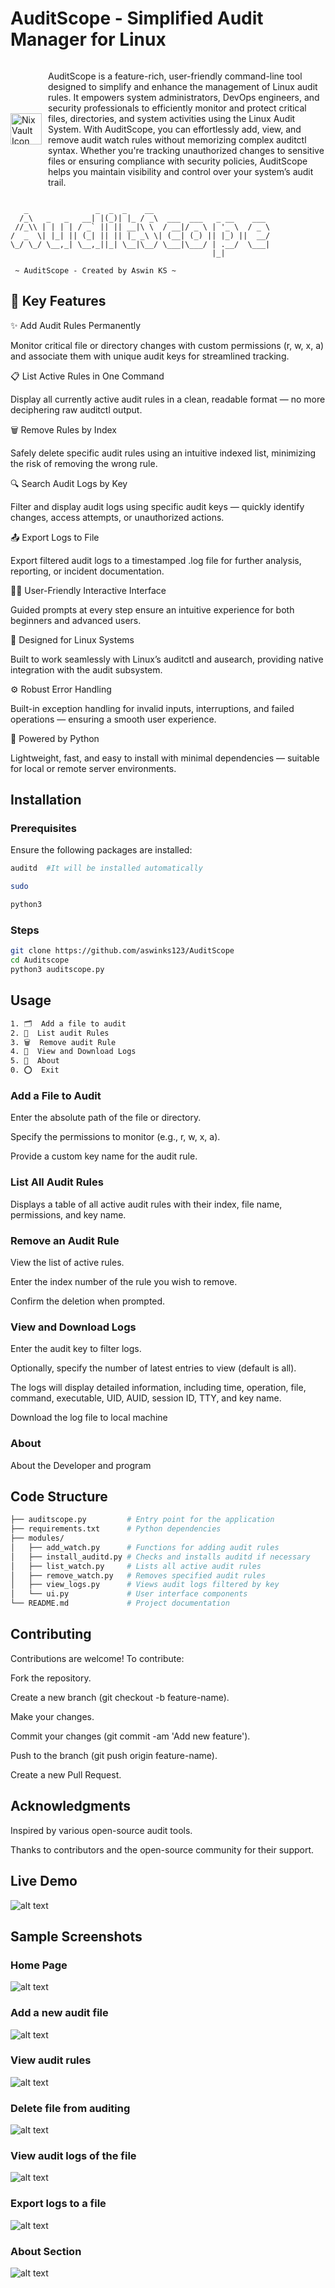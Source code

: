 # AuditScope - Simplified Audit Manager for Linux

<div style="display: flex; align-items: center;">
    <img src="resources/logo.png" alt="NixVault Icon" width="50" style="margin-right: 10px;"/>
    <p>AuditScope is a feature-rich, user-friendly command-line tool designed to simplify and enhance the management of Linux audit rules. It empowers system administrators, DevOps engineers, and security professionals to efficiently monitor and protect critical files, directories, and system activities using the Linux Audit System.
With AuditScope, you can effortlessly add, view, and remove audit watch rules without memorizing complex auditctl syntax. Whether you're tracking unauthorized changes to sensitive files or ensuring compliance with security policies, AuditScope helps you maintain visibility and control over your system’s audit trail.</p>
</div>

```
   _               _  _  _    __                          
  /_\   _   _   __| |(_)| |_ / _\  ___  ___   _ __    ___ 
 //_\\ | | | | / _` || || __|\ \  / __|/ _ \ | '_ \  / _ \
/  _  \| |_| || (_| || || |_ _\ \| (__| (_) || |_) ||  __/
\_/ \_/ \__,_| \__,_||_| \__|\__/ \___|\___/ | .__/  \___|
                                             |_|               
                                    
 ~ AuditScope - Created by Aswin KS ~ 

```

## 🚀 Key Features


✨ Add Audit Rules Permanently

Monitor critical file or directory changes with custom permissions (r, w, x, a) and associate them with unique audit keys for streamlined tracking.

📋 List Active Rules in One Command

Display all currently active audit rules in a clean, readable format — no more deciphering raw auditctl output.

🗑️ Remove Rules by Index

Safely delete specific audit rules using an intuitive indexed list, minimizing the risk of removing the wrong rule.

🔍 Search Audit Logs by Key

Filter and display audit logs using specific audit keys — quickly identify changes, access attempts, or unauthorized actions.

📤 Export Logs to File

Export filtered audit logs to a timestamped .log file for further analysis, reporting, or incident documentation.

🧑‍💻 User-Friendly Interactive Interface

Guided prompts at every step ensure an intuitive experience for both beginners and advanced users.

🐧 Designed for Linux Systems

Built to work seamlessly with Linux’s auditctl and ausearch, providing native integration with the audit subsystem.

⚙️ Robust Error Handling

Built-in exception handling for invalid inputs, interruptions, and failed operations — ensuring a smooth user experience.

🐍 Powered by Python

Lightweight, fast, and easy to install with minimal dependencies — suitable for local or remote server environments.


## Installation

### Prerequisites

Ensure the following packages are installed:
```bash
auditd  #It will be installed automatically

sudo

python3
```

### Steps

```bash
git clone https://github.com/aswinks123/AuditScope
cd Auditscope
python3 auditscope.py
```

## Usage

```bash
1. 🗂️  Add a file to audit
2. 📌  List audit Rules
3. 🗑️  Remove audit Rule
4. 📑  View and Download Logs
5. 🌟  About
0. ⭕  Exit
```

### Add a File to Audit

Enter the absolute path of the file or directory.

Specify the permissions to monitor (e.g., r, w, x, a).

Provide a custom key name for the audit rule.​

### List All Audit Rules

Displays a table of all active audit rules with their index, file name, permissions, and key name.​

### Remove an Audit Rule

View the list of active rules.

Enter the index number of the rule you wish to remove.

Confirm the deletion when prompted.​

### View and Download Logs

Enter the audit key to filter logs.

Optionally, specify the number of latest entries to view (default is all).

The logs will display detailed information, including time, operation, file, command, executable, UID, AUID, session ID, TTY, and key name.

Download the log file to local machine

### About

About the Developer and program

## Code Structure

```bash
├── auditscope.py         # Entry point for the application
├── requirements.txt      # Python dependencies
├── modules/
│   ├── add_watch.py      # Functions for adding audit rules
│   ├── install_auditd.py # Checks and installs auditd if necessary
│   ├── list_watch.py     # Lists all active audit rules
│   ├── remove_watch.py   # Removes specified audit rules
│   ├── view_logs.py      # Views audit logs filtered by key
│   └── ui.py             # User interface components
└── README.md             # Project documentation
```

## Contributing

Contributions are welcome! To contribute:

Fork the repository.

Create a new branch (git checkout -b feature-name).

Make your changes.

Commit your changes (git commit -am 'Add new feature').

Push to the branch (git push origin feature-name).

Create a new Pull Request.

## Acknowledgments

Inspired by various open-source audit tools.

Thanks to contributors and the open-source community for their support.​

## Live Demo

![alt text](/resources/audit-scope-live.gif)

## Sample Screenshots

### Home Page
![alt text](/resources/image.png)

### Add a new audit file
![alt text](/resources/add.png)

### View audit rules
![alt text](/resources/view.png)

### Delete file from auditing
![alt text](/resources/delete.png)

### View audit logs of the file
![alt text](/resources/logs.png)

### Export logs to a file
![alt text](/resources/export.png)

### About Section
![alt text](/resources/about.png)

